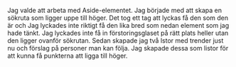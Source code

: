 Jag valde att arbeta med Aside-elementet. Jag började med att skapa en sökruta som ligger uppe till höger. Det tog ett tag att lyckas få den som den är och Jag lyckades inte riktigt få den lika bred som nedan element som jag hade tänkt. Jag lyckades inte få in förstoringsglaset på rätt plats heller utan den ligger ovanför sökrutan.
Sedan skapade jag två lstor med trender just nu och förslag på personer man kan följa. Jag skapade dessa som listor för att kunna få punkterna att ligga till höger.
